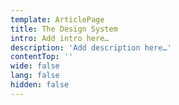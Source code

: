 ```yaml
---
template: ArticlePage
title: The Design System
intro: Add intro here…
description: 'Add description here…'
contentTop: ''
wide: false
lang: false
hidden: false
---
```

